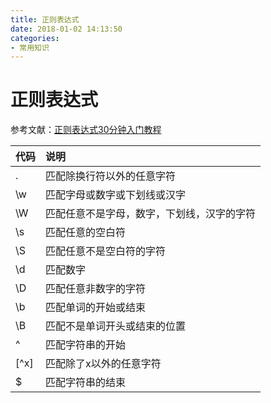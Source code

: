 ```yaml
---
title: 正则表达式
date: 2018-01-02 14:13:50
categories:
- 常用知识
---
```


# 正则表达式

参考文献：[正则表达式30分钟入门教程](http://www.runoob.com/w3cnote/regular-expression-30-minutes-tutorial.html#mission)

|代码	|说明										|
|:------|:------------------------------------------|
|.		|匹配除换行符以外的任意字符					|
|\w		|匹配字母或数字或下划线或汉字				|
|\W		|匹配任意不是字母，数字，下划线，汉字的字符	|
|\s		|匹配任意的空白符							|
|\S		|匹配任意不是空白符的字符					|
|\d		|匹配数字									|
|\D		|匹配任意非数字的字符						|
|\b		|匹配单词的开始或结束						|
|\B		|匹配不是单词开头或结束的位置				|
|^		|匹配字符串的开始							|
|[^x]	|匹配除了x以外的任意字符					|
|$		|匹配字符串的结束							|
